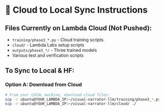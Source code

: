 # 🔄 Cloud to Local Sync Instructions

## Files Currently on Lambda Cloud (Not Pushed):
- `training/phase3_*.py` - Cloud training scripts
- `cloud/` - Lambda Labs setup scripts  
- `outputs/phase3_*/` - Three trained models
- Various test and verification scripts

## To Sync to Local & HF:

### Option A: Download from Cloud
```bash
# From your LOCAL machine, download cloud files:
scp -r ubuntu@YOUR_LAMBDA_IP:~/visual-narrator-llm/training/phase3_*.py ./
scp -r ubuntu@YOUR_LAMBDA_IP:~/visual-narrator-llm/cloud/ ./
